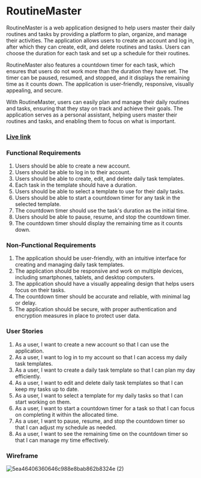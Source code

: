 # RoutineMaster
RoutineMaster is a web application designed to help users master their daily routines and tasks by providing a platform to plan, organize, and manage their activities. The application allows users to create an account and log in, after which they can create, edit, and delete routines and tasks. Users can choose the duration for each task and set up a schedule for their routines.

RoutineMaster also features a countdown timer for each task, which ensures that users do not work more than the duration they have set. The timer can be paused, resumed, and stopped, and it displays the remaining time as it counts down. The application is user-friendly, responsive, visually appealing, and secure.

With RoutineMaster, users can easily plan and manage their daily routines and tasks, ensuring that they stay on track and achieve their goals. The application serves as a personal assistant, helping users master their routines and tasks, and enabling them to focus on what is important.

### [ Live link](https://master.d1676fk00ghtj7.amplifyapp.com/)

### Functional Requirements

1. Users should be able to create a new account.
2. Users should be able to log in to their account.
3. Users should be able to create, edit, and delete daily task templates.
4. Each task in the template should have a duration.
5. Users should be able to select a template to use for their daily tasks.
6. Users should be able to start a countdown timer for any task in the selected template.
7. The countdown timer should use the task's duration as the initial time.
8. Users should be able to pause, resume, and stop the countdown timer.
9. The countdown timer should display the remaining time as it counts down.

### Non-Functional Requirements

1. The application should be user-friendly, with an intuitive interface for creating and managing daily task templates.
2. The application should be responsive and work on multiple devices, including smartphones, tablets, and desktop computers.
3. The application should have a visually appealing design that helps users focus on their tasks.
4. The countdown timer should be accurate and reliable, with minimal lag or delay.
5. The application should be secure, with proper authentication and encryption measures in place to protect user data.

### User Stories
1. As a user, I want to create a new account so that I can use the application.
2. As a user, I want to log in to my account so that I can access my daily task templates.
3. As a user, I want to create a daily task template so that I can plan my day efficiently.
4. As a user, I want to edit and delete daily task templates so that I can keep my tasks up to date.
5. As a user, I want to select a template for my daily tasks so that I can start working on them.
6. As a user, I want to start a countdown timer for a task so that I can focus on completing it within the allocated time.
7. As a user, I want to pause, resume, and stop the countdown timer so that I can adjust my schedule as needed.
8. As a user, I want to see the remaining time on the countdown timer so that I can manage my time effectively.

### Wireframe
![5ea46406360646c988e8bab862b8324e (2)](https://user-images.githubusercontent.com/76538765/230911536-71521f35-583a-4ff5-9c1b-d1fc3278bc55.png)

